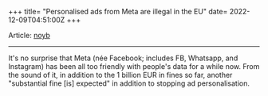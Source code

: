 +++
title= "Personalised ads from Meta are illegal in the EU"
date= 2022-12-09T04:51:00Z
+++

Article: [noyb](https://noyb.eu/en/noyb-win-personalized-ads-facebook-instagram-and-whatsapp-declared-illegal)

---

It's no surprise that Meta (née Facebook; includes FB, Whatsapp, and Instagram) has been all too friendly with people's data for a while now. From the sound of it, in addition to the 1 billion EUR in fines so far, another "substantial fine [is] expected" in addition to stopping ad personalisation.
